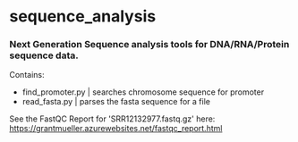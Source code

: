 # sequence_analysis
### Next Generation Sequence analysis tools for DNA/RNA/Protein sequence data. 

Contains: 
* find_promoter.py | searches chromosome sequence for promoter  
* read_fasta.py    | parses the fasta sequence for a file

See the FastQC Report for 'SRR12132977.fastq.gz' here: https://grantmueller.azurewebsites.net/fastqc_report.html 
